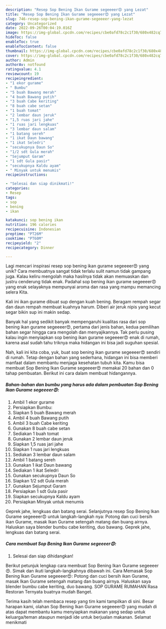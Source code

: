 ```yaml
---
description: "Resep Sop Bening Ikan Gurame segeeeer😍 yang Lezat"
title: "Resep Sop Bening Ikan Gurame segeeeer😍 yang Lezat"
slug: 746-resep-sop-bening-ikan-gurame-segeeeer-yang-lezat
category: Uncategorized
date: 2022-09-26T00:04:19.016Z
image: https://img-global.cpcdn.com/recipes/cbe0afd78c2c1f30/680x482cq70/sop-bening-ikan-gurame-segeeeer-foto-resep-utama.jpg
hideToc: false
enableToc: true
enableTocContent: false
thumbnail: https://img-global.cpcdn.com/recipes/cbe0afd78c2c1f30/680x482cq70/sop-bening-ikan-gurame-segeeeer-foto-resep-utama.jpg
cover: https://img-global.cpcdn.com/recipes/cbe0afd78c2c1f30/680x482cq70/sop-bening-ikan-gurame-segeeeer-foto-resep-utama.jpg
author: Admin
authorAv: notfound
ratingvalue: 4.1
reviewcount: 19
recipeingredient:
- "1 ekor gurame"
- " Bumbu"
- "5 buah Bawang merah"
- "4 buah Bawang putih"
- "3 buah Cabe keriting"
- "8 buah cabe setan"
- "1 buah tomat"
- "2 lembar daun jeruk"
- "1,5 ruas jari jahe"
- "1 ruas jari lengkuas"
- "3 lembar daun salam"
- "1 batang sereh"
- "1 ikat Daun bawang"
- "1 ikat Seledri"
- "secukupnya Daun So"
- "1/2 sdt Gula merah"
- "Sejumput Garam"
- "1 sdt Gula pasir"
- "secukupnya Kaldu ayam"
- " Minyak untuk menumis"
recipeinstructions:

- "Selesai dan siap dinikmati!"
categories:
- Resep
tags:
- sop
- bening
- ikan

katakunci: sop bening ikan 
nutrition: 196 calories
recipecuisine: Indonesian
preptime: "PT26M"
cooktime: "PT60M"
recipeyield: "2"
recipecategory: Dinner

---
```





Lagi mencari inspirasi resep sop bening ikan gurame segeeeer😍 yang unik? Cara membuatnya sangat tidak terlalu sulit namun tidak gampang juga. Kalau keliru mengolah maka hasilnya tidak akan memuaskan dan justru cenderung tidak enak. Padahal sop bening ikan gurame segeeeer😍 yang enak selayaknya mempunyai aroma dan rasa yang mampu memancing selera Kita.





Kali ini ikan gurame dibuat sup dengan kuah bening. Beragam rempah segar dan daun rempah membuat kuahnya harum. Diberi air jeruk nipis yang kecut segar bikin sup ini makin sedap.

Banyak hal yang sedikit banyak mempengaruhi kualitas rasa dari sop bening ikan gurame segeeeer😍, pertama dari jenis bahan, kedua pemilihan bahan segar hingga cara mengolah dan menyajikannya. Tak perlu pusing kalau ingin menyiapkan sop bening ikan gurame segeeeer😍 enak di rumah, karena asal sudah tahu triknya maka hidangan ini bisa jadi suguhan spesial.






Nah, kali ini kita coba, yuk, buat sop bening ikan gurame segeeeer😍 sendiri di rumah. Tetap dengan bahan yang sederhana, hidangan ini bisa memberi manfaat dalam membantu menjaga kesehatan tubuh kita. Kamu bisa membuat Sop Bening Ikan Gurame segeeeer😍 memakai 20 bahan dan 0 tahap pembuatan. Berikut ini cara dalam membuat hidangannya.

<!--inarticleads1-->

##### Bahan-bahan dan bumbu yang harus ada dalam pembuatan Sop Bening Ikan Gurame segeeeer😍:

1. Ambil 1 ekor gurame
1. Persiapkan  Bumbu:
1. Siapkan 5 buah Bawang merah
1. Ambil 4 buah Bawang putih
1. Ambil 3 buah Cabe keriting
1. Gunakan 8 buah cabe setan
1. Sediakan 1 buah tomat
1. Gunakan 2 lembar daun jeruk
1. Siapkan 1,5 ruas jari jahe
1. Siapkan 1 ruas jari lengkuas
1. Sediakan 3 lembar daun salam
1. Ambil 1 batang sereh
1. Gunakan 1 ikat Daun bawang
1. Sediakan 1 ikat Seledri
1. Gunakan secukupnya Daun So
1. Siapkan 1/2 sdt Gula merah
1. Gunakan Sejumput Garam
1. Persiapkan 1 sdt Gula pasir
1. Siapkan secukupnya Kaldu ayam
1. Persiapkan  Minyak untuk menumis


Geprek jahe, lengkuas dan batang serai. Selanjutnya resep Sop Bening Ikan Gurame segeeeer😍 untuk langkah-langkah nya: Potong dan cuci bersih ikan Gurame, masak Ikan Gurame setengah matang dan buang airnya. Haluskan saya blender bumbu cabe keriting, duo bawang. Geprek jahe, lengkuas dan batang serai. 

<!--inarticleads2-->

##### Cara membuat Sop Bening Ikan Gurame segeeeer😍:


1. Selesai dan siap dihidangkan!

Berikut petunjuk lengkap cara membuat Sop Bening Ikan Gurame segeeeer😍. Simak dan ikuti langkah-langkahnya dibawah ini. Cara Memasak Sop Bening Ikan Gurame segeeeer😍: Potong dan cuci bersih ikan Gurame, masak Ikan Gurame setengah matang dan buang airnya. Haluskan saya blender bumbu cabe keriting, duo bawang. SOP GURAME RUMAHAN Rasa Restoran Ternyata buatnya mudah Banget. 

Terima kasih telah membaca resep yang tim kami tampilkan di sini. Besar harapan kami, olahan Sop Bening Ikan Gurame segeeeer😍 yang mudah di atas dapat membantu kamu menyiapkan makanan yang sedap untuk keluarga/teman ataupun menjadi ide untuk berjualan makanan. Selamat menikmati

